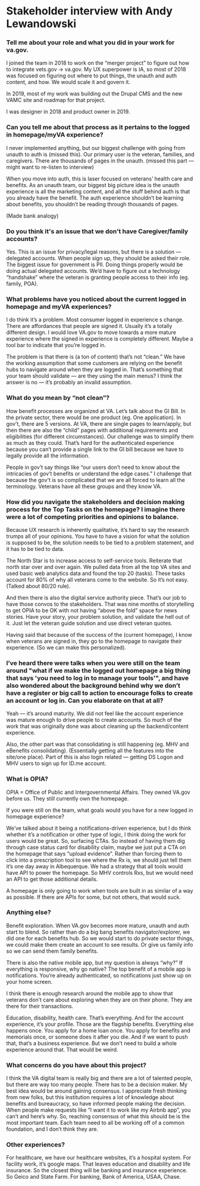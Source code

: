# Stakeholder interview with Andy Lewandowski

### Tell me about your role and what you did in your work for va.gov.

I joined the team in 2018 to work on the “merger project” to figure out how to integrate vets.gov -> va.gov. My UX superpower is IA, so most of 2018 was focused on figuring out where to put things, the unauth and auth content, and how. We would scale it and govern it.

In 2019, most of my work was building out the Drupal CMS and the new VAMC site and roadmap for that project.

I was designer in 2018 and product owner in 2019.

### Can you tell me about that process as it pertains to the logged in homepage/myVA experience?

I never implemented anything, but our biggest challenge with going from unauth to auth is (missed this). Our primary user is the veteran, families, and caregivers. There are thousands of pages in the unauth. (missed this part — might want to re-listen to interview)

When you move into auth, this is laser focused on veterans’ health care and benefits. As an unauth team, our biggest big picture idea is the unauth experience is all the marketing content, and all the stuff behind auth is that you already have the benefit. The auth experience shouldn’t be learning about benefits, you shouldn’t be reading through thousands of pages.

(Made bank analogy)

### Do you think it's an issue that we don't have Caregiver/family accounts?

Yes. This is an issue for privacy/legal reasons, but there is a solution — delegated accounts. When people sign up, they should be asked their role. The biggest issue for government is PII. Doing things properly would be doing actual delegated accounts. We’d have to figure out a technology “handshake” where the veteran is granting people access to their info (eg. family, POA).

### What problems have you noticed about the current logged in homepage and myVA experiences?

I do think it’s a problem. Most consumer logged in experience s change. There are affordances that people are signed it. Usually it’s a totally different design. I would love VA.gov to move towards a more mature experience where the signed in experience is completely different. Maybe a tool bar to indicate that you’re logged in.

The problem is that there is (a ton of content) that’s not “clean.” We have the working assumption that some customers are relying on the benefit hubs to navigate around when they are logged in. That’s something that your team should validate — are they using the main menus? I think the answer is no — it’s probably an invalid assumption. 

### What do you mean by “not clean”?

How benefit processes are organized at VA. Let’s talk about the GI Bill. In the private sector, there would be one product (eg. One application). In gov’t, there are 5 versions. At VA, there are single pages to learn/apply, but then there are also the “child” pages with additional requirements and eligibilities (for different circumstances). Our challenge was to simplify them as much as they could. That’s hard for the authenticated experience because you can’t provide a single link to the GI bill because we have to legally provide all the information.

People in gov’t say things like “our users don’t need to know about the intricacies of gov’t benefits or understand the edge cases.” I challenge that because the gov’t is so complicated that we are all forced to learn all the terminology. Veterans have all these groups and they know VA.

### How did you navigate the stakeholders and decision making process for the Top Tasks on the homepage? I imagine there were a lot of competing priorities and opinions to balance.

Because UX research is inherently qualitative, it’s hard to say the research trumps all of your opinions. You have to have a vision for what the solution is supposed to be, the solution needs to be tied to a problem statement, and it has to be tied to data. 

The North Star is to increase access to self-service tools. Reiterate that north star over and over again. We pulled data from all the top VA sites and used basic web analytics data and found the top 20 (tasks). These tasks account for 80% of why all veterans come to the website. So it’s not easy. (Talked about 80/20 rule).

And then there is also the digital service authority piece. That’s our job to have those convos to the stakeholders. That was nine months of storytelling to get OPIA to be OK with not having “above the fold” space for news stories. Have your story, your problem solution, and validate the hell out of it. Just let the veteran guide solution and use direct veteran quotes. 

Having said that because of the success of the (current homepage), I know when veterans are signed in, they go to the homepage to navigate their experience. (So we can make this personalized).

### I’ve heard there were talks when you were still on the team around "what if we make the logged out homepage a big thing that says 'you need to log in to manage your tools'", and have also wondered about the background behind why we don’t have a register or big call to action to encourage folks to create an account or log in. Can you elaborate on that at all?

Yeah — it’s around maturity. We did not feel like the account experience was mature enough to drive people to create accounts. So much of the work that was originally done was about cleaning up the backend/content experience.

Also, the other part was that consolidating is still happening (eg. MHV and eBenefits consolidating). (Essentially getting all the features into the site/one place). Part of this is also login related — getting DS Logon and MHV users to sign up for ID.me account.

### What is OPIA?

OPIA = Office of Public and Intergovernmental Affairs. They owned VA.gov before us. They still currently own the homepage.

If you were still on the team, what goals would you have for a new logged in homepage experience?

We’ve talked about it being a notifications-driven experience, but I do think whether it’s a notification or other type of logic, I think doing the work for users would be great. So, surfacing CTAs. So instead of having them dig through case status card for disability claim, maybe we just put a CTA on the homepage that says “upload evidence”. Rather than forcing them to click into a prescription tool to see where the Rx is, we should just tell them it’s one day away in Albequerque. We had a strategy that all tools would have API to power the homepage. So MHV controls Rxs, but we would need an API to get those additional details.

A homepage is only going to work when tools are built in as similar of a way as possible. If there are APIs for some, but not others, that would suck.

### Anything else?

Benefit exploration. When VA.gov becomes more mature, unauth and auth start to blend. So rather than do a big bang benefits navigator/explorer, we did one for each benefits hub. So we would start to do private sector things, we could make them create an account to see results. Or give us family info so we can send them family benefits.

There is also the native mobile app, but my question is always “why?” If everything is responsive, why go native? The top benefit of a mobile app is notifications. You’re already authenticated, so notifications just show up on your home screen.

I think there is enough research around the mobile app to show that veterans don’t care about exploring when they are on their phone. They are there for their transactions.

Education, disability, health care. That’s everything. And for the account experience, it’s your profile. Those are the flagship benefits. Everything else happens once. You apply for a home loan once. You apply for benefits and memorials once, or someone does it after you die. And if we want to push that, that’s a business experience. But we don’t need to build a whole experience around that. That would be weird.

### What concerns do you have about this project? 

I think the VA digital team is really big and there are a lot of talented people, but there are way too many people. There has to be a decision maker. My best idea would be around gaining consensus. I appreciate fresh thinking from new folks, but this institution requires a lot of knowledge about benefits and bureaucracy, so have informed people making the decision. When people make requests like “I want it to work like my Airbnb app”, you can’t and here’s why. So, reaching consensus of what this should be is the most important team. Each team need to all be working off of a common foundation, and I don’t think they are.

### Other experiences?

For healthcare, we have our healthcare websites, it’s a hospital system. For facility work, it’s google maps. That leaves education and disability and life insurance. So the closest thing will be banking and insurance experience. So Geico and State Farm. For banking, Bank of America, USAA, Chase.
